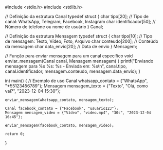 #include <stdio.h>
#include <stdlib.h>

// Definição da estrutura Canal
typedef struct {
    char tipo[20]; // Tipo de canal: WhatsApp, Telegram, Facebook, Instagram
    char identificador[50]; // Número de telefone ou nome de usuário
} Canal;

// Definição da estrutura Mensagem
typedef struct {
    char tipo[10]; // Tipo de mensagem: Texto, Vídeo, Foto, Arquivo
    char conteudo[200]; // Conteúdo da mensagem
    char data_envio[20]; // Data de envio
} Mensagem;

// Função para enviar mensagem para um canal específico
void enviar_mensagem(Canal canal, Mensagem mensagem) {
    printf("Enviando mensagem para %s %s: %s - Enviada em: %s\n", canal.tipo, canal.identificador, mensagem.conteudo, mensagem.data_envio);
}

int main() {
    // Exemplo de uso
    Canal whatsapp_contato = {"WhatsApp", "+55123456789"};
    Mensagem mensagem_texto = {"Texto", "Olá, como vai?", "2023-12-04 15:30"};

    enviar_mensagem(whatsapp_contato, mensagem_texto);

    Canal facebook_contato = {"Facebook", "usuario123"};
    Mensagem mensagem_video = {"Vídeo", "video.mp4", "30s", "2023-12-04 16:45"};

    enviar_mensagem(facebook_contato, mensagem_video);

    return 0;
}
